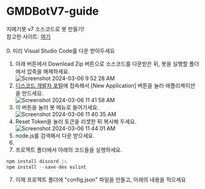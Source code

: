 # GMDBotV7-guide

지메기봇 v7 소스코드로 봇 만들기!  
참고한 사이트: [여기](https://discordjs.guide)
</br>
</br>
0. 미리 Visual Studio Code를 다운 받아두세요
1. 아래 버튼에서 Download Zip 버튼으로 소스코드를 다운받은 뒤, 봇을 실행할 폴더에서 압축을 해제하세요.</br> ![Screenshot 2024-03-06 9 52 28 AM](https://github.com/GMDMachine/GMDBotV7-guide/assets/161696961/22e5b1c9-4682-4462-b107-bb187f068702)
2. [디스코드 개발자 포털](https://discord.com/developers/applications)에 접속해서 [New Application] 버튼을 눌러 애플리케이션을 만드세요. </br>![Screenshot 2024-03-06 11 41 58 AM](https://github.com/GMDMachine/GMDBotV7-guide/assets/161696961/42204714-6f1b-4838-9263-457a09bc6393)
3. 이 버튼을 눌러 봇 메뉴로 들어가세요.</br>![Screenshot 2024-03-06 11 40 35 AM](https://github.com/GMDMachine/GMDBotV7-guide/assets/161696961/f088dd5b-4d63-4cae-91fd-bb4f5b80c3b0)
4. Reset Token을 눌러 토큰을 리셋한 뒤 복사해 두세요.</br>![Screenshot 2024-03-06 11 44 01 AM](https://github.com/GMDMachine/GMDBotV7-guide/assets/161696961/b2a2885c-d1df-499d-8ef2-16db7933a4f7)
5. node.js를 검색해서 다운 받으세요.
6. 
7. 프로젝트 폴더에서 아래의 코드들을 실행하세요.
```js
npm install discord.js
npm install --save-dev eslint
```
7. 이제 프로젝트 폴더에 "config.json" 파일을 만들고, 아래의 내용을 적으세요
